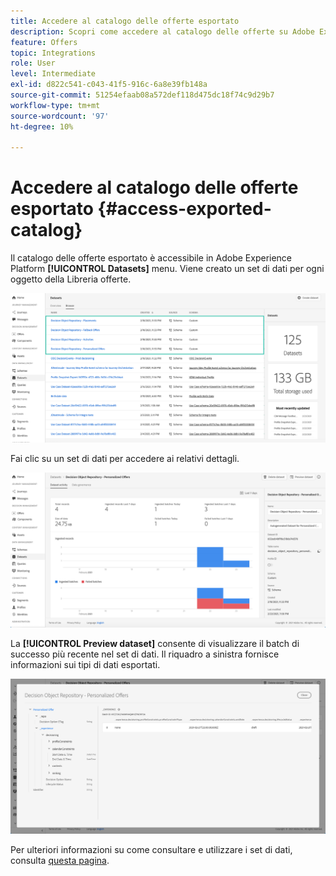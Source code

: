 ```yaml
---
title: Accedere al catalogo delle offerte esportato
description: Scopri come accedere al catalogo delle offerte su Adobe Experience Platform una volta esportato
feature: Offers
topic: Integrations
role: User
level: Intermediate
exl-id: d822c541-c043-41f5-916c-6a8e39fb148a
source-git-commit: 51254efaab08a572def118d475dc18f74c9d29b7
workflow-type: tm+mt
source-wordcount: '97'
ht-degree: 10%

---
```


# Accedere al catalogo delle offerte esportato {#access-exported-catalog}

Il catalogo delle offerte esportato è accessibile in Adobe Experience Platform **[!UICONTROL Datasets]** menu. Viene creato un set di dati per ogni oggetto della Libreria offerte.

![](../../assets/datasets-list.png)

Fai clic su un set di dati per accedere ai relativi dettagli.

![](../../assets/dataset-activity.png)

La **[!UICONTROL Preview dataset]** consente di visualizzare il batch di successo più recente nel set di dati. Il riquadro a sinistra fornisce informazioni sui tipi di dati esportati.

![](../../assets/dataset-preview.png)

Per ulteriori informazioni su come consultare e utilizzare i set di dati, consulta [questa pagina](../../start/get-started-datasets.md).
